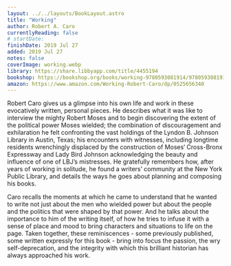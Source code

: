 ```yaml
---
layout: ../../layouts/BookLayout.astro
title: "Working"
author: Robert A. Caro
currentlyReading: false
# startDate:
finishDate: 2019 Jul 27
added: 2019 Jul 27
notes: false
coverImage: working.webp
library: https://share.libbyapp.com/title/4455194
bookshop: https://bookshop.org/books/working-9780593081914/9780593081914
amazon: https://www.amazon.com/Working-Robert-Caro/dp/0525656340
---
```


Robert Caro gives us a glimpse into his own life and work in these evocatively written, personal pieces. He describes what it was like to interview the mighty Robert Moses and to begin discovering the extent of the political power Moses wielded; the combination of discouragement and exhilaration he felt confronting the vast holdings of the Lyndon B. Johnson Library in Austin, Texas; his encounters with witnesses, including longtime residents wrenchingly displaced by the construction of Moses‘ Cross-Bronx Expressway and Lady Bird Johnson acknowledging the beauty and influence of one of LBJ’s mistresses. He gratefully remembers how, after years of working in solitude, he found a writers’ community at the New York Public Library, and details the ways he goes about planning and composing his books.

Caro recalls the moments at which he came to understand that he wanted to write not just about the men who wielded power but about the people and the politics that were shaped by that power. And he talks about the importance to him of the writing itself, of how he tries to infuse it with a sense of place and mood to bring characters and situations to life on the page. Taken together, these reminiscences - some previously published, some written expressly for this book - bring into focus the passion, the wry self-deprecation, and the integrity with which this brilliant historian has always approached his work.  
